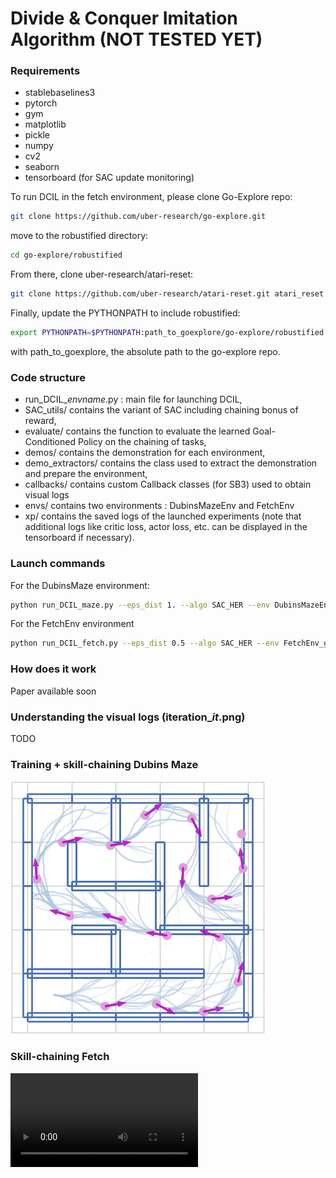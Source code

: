 # Divide & Conquer Imitation Algorithm (NOT TESTED YET)


### Requirements

- stablebaselines3
- pytorch
- gym 
- matplotlib
- pickle
- numpy
- cv2
- seaborn
- tensorboard (for SAC update monitoring)


To run DCIL in the fetch environment, please clone Go-Explore repo:

```sh
git clone https://github.com/uber-research/go-explore.git
```

move to the robustified directory: 

```sh
cd go-explore/robustified
```

From there, clone uber-research/atari-reset: 

```sh
git clone https://github.com/uber-research/atari-reset.git atari_reset
```

Finally, update the PYTHONPATH to include robustified: 

```sh
export PYTHONPATH=$PYTHONPATH:path_to_goexplore/go-explore/robustified
```

with path_to_goexplore, the absolute path to the go-explore repo. 


### Code structure

- run_DCIL_*envname*.py : main file for launching DCIL,
- SAC_utils/ contains the variant of SAC including chaining bonus of reward,
- evaluate/ contains the function to evaluate the learned Goal-Conditioned Policy on the chaining of tasks,
- demos/ contains the demonstration for each environment,
- demo_extractors/ contains the class used to extract the demonstration and prepare the environment,
- callbacks/ contains custom Callback classes (for SB3) used to obtain visual logs 
- envs/ contains two environments : DubinsMazeEnv and FetchEnv
- xp/ contains the saved logs of the launched experiments (note that additional logs like critic loss, actor loss, etc. can be displayed in the tensorboard if necessary). 

### Launch commands


For the DubinsMaze environment: 
```sh
python run_DCIL_maze.py --eps_dist 1. --algo SAC_HER --env DubinsMazeEnv --size 5 --demo_path ./demos/dubinsmazeenv/demo_set_5/ --bonus_bool 1 --overshoot_bool 1 -x 1
```

For the FetchEnv environment
```sh
python run_DCIL_fetch.py --eps_dist 0.5 --algo SAC_HER --env FetchEnv_grasping -l 0.001 --demo_path ./demos/fetchenv/demo_set/ --bonus_bool 1 --overshoot_bool 1 -x 1 --eps_optimizer 0.001
```

### How does it work
Paper available soon

### Understanding the visual logs (iteration_*it*.png)
TODO 

### Training + skill-chaining Dubins Maze

![](https://github.com/AlexandreChenu/DCIL/blob/main/media/DCIL_dubins1.gif)

### Skill-chaining Fetch 

![](https://github.com/AlexandreChenu/DCIL/blob/main/media/fetch_demo3_run1_fps.mp4)
